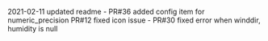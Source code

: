2021-02-11
updated readme - PR#36
added config item for numeric_precision  PR#12
fixed icon issue - PR#30
fixed error when winddir, humidity is null

